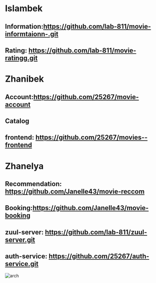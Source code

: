 # Islambek 
## Information:https://github.com/lab-811/movie-informtaionn-.git
## Rating: https://github.com/lab-811/movie-ratingg.git

# Zhanibek 
## Account:https://github.com/25267/movie-account
## Catalog
## frontend: https://github.com/25267/movies--frontend

# Zhanelya
## Recommendation: https://github.com/Janelle43/movie-reccom
## Booking:https://github.com/Janelle43/movie-booking




## zuul-server: https://github.com/lab-811/zuul-server.git
## auth-service: https://github.com/25267/auth-service.git 


![arch](https://user-images.githubusercontent.com/79316925/143819695-f65357e1-4ffd-47bb-a63d-f61e718bf345.jpeg)

